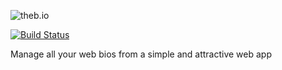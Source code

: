 ![theb.io](http://mattharrison.s3.amazonaws.com/theb.io/logo.png)

[![Build Status](https://travis-ci.org/mtharrison/theb.io.svg?branch=master)](https://travis-ci.org/mtharrison/theb.io)

Manage all your web bios from a simple and attractive web app
